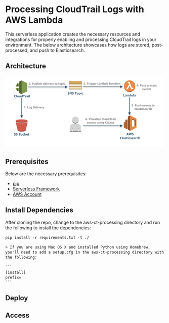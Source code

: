# Processing CloudTrail Logs with AWS Lambda

This serverless application creates the necessary resources and integrations for properly enabling and processing CloudTrail logs in your environment. The below architecture showcases how logs are stored, post-processed, and push to Elasticsearch.

## Architecture

![Log-Architecture](images/aws-ct-processing-arch.png)

## Prerequisites

Below are the necessary prerequisites:

*	[pip](https://pip.pypa.io/en/stable/installing/)
*	[Serverless Framework](https://serverless.com/)
*	[AWS Account](https://aws.amazon.com/premiumsupport/knowledge-center/create-and-activate-aws-account/)

## Install Dependencies

After cloning the repo, change to the aws-ct-processing directory and run the following to install the dependencies:

```
pip install -r requirements.txt -t ./
```

	> If you are using Mac OS X and installed Python using Homebrew, you'll need to add a setup.cfg in the aws-ct-processing directory with the following:

	```
	[install]
	prefix=
	```

## Deploy



## Access